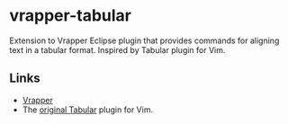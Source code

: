 # vrapper-tabular

Extension to Vrapper Eclipse plugin that provides commands for aligning text in a tabular format.
Inspired by Tabular plugin for Vim.

## Links

- [Vrapper](https://github.com/vrapper/vrapper)
- The [original Tabular](https://github.com/godlygeek/tabular) plugin for Vim.
